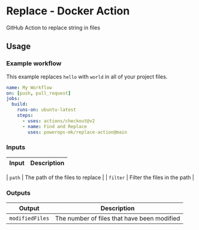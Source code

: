 # Replace - Docker Action

GitHub Action to replace string in files

## Usage

### Example workflow
This example replaces `hello` with `world` in all of your project files.

```yaml
name: My Workflow
on: [push, pull_request]
jobs:
  build:
    runs-on: ubuntu-latest
    steps:
      - uses: actions/checkout@v2
      - name: Find and Replace
        uses: powerops-mk/replace-action@main
```

### Inputs

| Input                  | Description                                                                                                                            |
| ---------------------- | -------------------------------------------------------------------------------------------------------------------------------------- |

| `path` | The path of the files to replace |
| `filter` | Filter the files in the path |

### Outputs

| Output          | Description                                 |
| --------------- | ------------------------------------------- |
| `modifiedFiles` | The number of files that have been modified |
